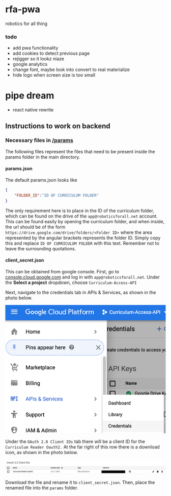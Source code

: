 # rfa-pwa
robotics for all thing

### todo
- add pwa functionality
- add cookies to detect previous page
- rejigger so it lookz niaze
- google analytics
- change font, maybe look into convert to real materialize
- hide logo when screen size is too small
# pipe dream
- react native rewrite

## Instructions to work on backend

### Necessary files in [/params](params/)

The following files represent the files that need to be present inside the params folder in the main directory.

#### params.json

The default params.json looks like

```json
{
	"FOLDER_ID":"ID OF CURRICULUM FOLDER"
}
```

The only requirement here is to place in the ID of the curriculum folder, which can be found on the drive of the `app@roboticsforall.net` account. This can be found easily by opening the curriculum folder, and when inside, the url should be of the form `https://drive.google.com/drive/folders/<Folder ID>` where the area represented by the angular brackets represents the folder ID. Simply copy this and replace `ID OF CURRICULUM FOLDER` with this text. Remember not to leave the surrounding quotations.

#### client_secret.json

This can be obtained from google console. First, go to [console.cloud.google.com](https://console.cloud.google.com/) and log in with `app@roboticsforall.net`. Under the **Select a project** dropdown, choose `Curriculum-Access-API`

Next, navigate to the credentials tab in APIs & Services, as shown in the photo below.

![Credentials](readme_images/credentials.png)

Under the `OAuth 2.0 Client IDs` tab there will be a client ID for the `Curriculum Reader Oauth2.` At the far right of this row there is a download icon, as shown in the photo below.

![Download Client ID](readme_images/client_secret.png)

Download the file and rename it to `client_secret.json`. Then, place the renamed file into the `params` folder.
